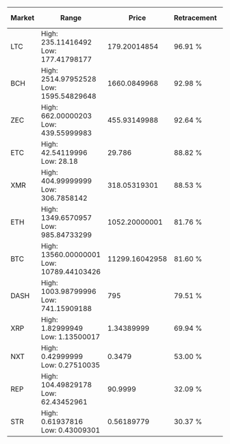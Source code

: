 | Market | Range | Price| Retracement | Doubles to 50% |
| --- | --- | --- | --- | --- |
| LTC | High: 235.11416492<br />Low: 177.41798177 | 179.20014854 | 96.91 % | 1.15 |
| BCH | High: 2514.97952528<br />Low: 1595.54829648 | 1660.0849968 | 92.98 % | 1.24 |
| ZEC | High: 662.00000203<br />Low: 439.55999983 | 455.93149988 | 92.64 % | 1.21 |
| ETC | High: 42.54119996<br />Low: 28.18 | 29.786 | 88.82 % | 1.19 |
| XMR | High: 404.99999999<br />Low: 306.7858142 | 318.05319301 | 88.53 % | 1.12 |
| ETH | High: 1349.6570957<br />Low: 985.84733299 | 1052.20000001 | 81.76 % | 1.11 |
| BTC | High: 13560.00000001<br />Low: 10789.44103426 | 11299.16042958 | 81.60 % | 1.08 |
| DASH | High: 1003.98799996<br />Low: 741.15909188 | 795 | 79.51 % | 1.10 |
| XRP | High: 1.82999949<br />Low: 1.13500017 | 1.34389999 | 69.94 % | 1.10 |
| NXT | High: 0.42999999<br />Low: 0.27510035 | 0.3479 | 53.00 % | 1.01 |
| REP | High: 104.49829178<br />Low: 62.43452961 | 90.9999 | 32.09 % | 0.00 |
| STR | High: 0.61937816<br />Low: 0.43009301 | 0.56189779 | 30.37 % | 0.00 |
